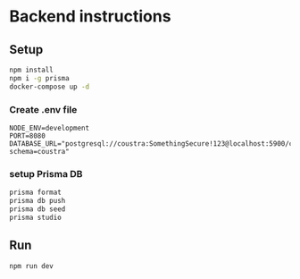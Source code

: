 # Backend instructions

## Setup

```bash
npm install
npm i -g prisma
docker-compose up -d
```

### Create .env file

```dosini
NODE_ENV=development
PORT=8080
DATABASE_URL="postgresql://coustra:SomethingSecure!123@localhost:5900/coustra?schema=coustra"
```

### setup Prisma DB

```bash
prisma format
prisma db push
prisma db seed
prisma studio
```

## Run

```bash
npm run dev
```
